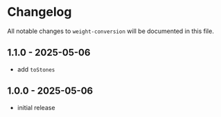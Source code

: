 # Changelog

All notable changes to `weight-conversion` will be documented in this file.

## 1.1.0 - 2025-05-06

- add `toStones`

## 1.0.0 - 2025-05-06

- initial release
